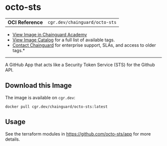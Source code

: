 <!--monopod:start-->
# octo-sts
| | |
| - | - |
| **OCI Reference** | `cgr.dev/chainguard/octo-sts` |


* [View Image in Chainguard Academy](https://edu.chainguard.dev/chainguard/chainguard-images/reference/octo-sts/overview/)
* [View Image Catalog](https://console.enforce.dev/images/catalog) for a full list of available tags.
* [Contact Chainguard](https://www.chainguard.dev/chainguard-images) for enterprise support, SLAs, and access to older tags.*

---
<!--monopod:end-->

<!--overview:start-->
A GitHub App that acts like a Security Token Service (STS) for the Github API.
<!--overview:end-->

<!--getting:start-->
## Download this Image
The image is available on `cgr.dev`:

```
docker pull cgr.dev/chainguard/octo-sts:latest
```
<!--getting:end-->

<!--body:start-->
## Usage

See the terraform modules in https://github.com/octo-sts/app for more details.

<!--body:end-->
